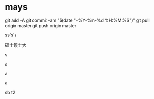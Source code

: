 # mays

git add -A
git commit -am "$(date "+%Y-%m-%d %H:%M:%S")"
git pull origin master
git push origin master



ss's's

硕士硕士大

s



s



a



a

sb
t2
